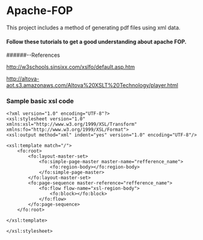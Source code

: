 # Apache-FOP

This project includes a method of generating pdf files using xml data.

#### Follow these tutorials to get a good understanding about apache FOP.
######--References

http://w3schools.sinsixx.com/xslfo/default.asp.htm

http://altova-aot.s3.amazonaws.com/Altova%20XSLT%20Technology/player.html

### Sample basic xsl code
```
<?xml version="1.0" encoding="UTF-8"?>
<xsl:stylesheet version="1.0" xmlns:xsl="http://www.w3.org/1999/XSL/Transform" xmlns:fo="http://www.w3.org/1999/XSL/Format">
<xsl:output method="xml" indent="yes" version="1.0" encoding="UTF-8"/>

<xsl:template match="/">
	<fo:root>
		<fo:layout-master-set>
			<fo:simple-page-master master-name="refference_name">
				<fo:region-body></fo:region-body>
			</fo:simple-page-master>
		</fo:layout-master-set>
		<fo:page-sequence master-reference="refference_name">
			<fo:flow flow-name="xsl-region-body">
				<fo:block></fo:block>
			</fo:flow>
		</fo:page-sequence>
	</fo:root>

</xsl:template>

</xsl:stylesheet>

```


